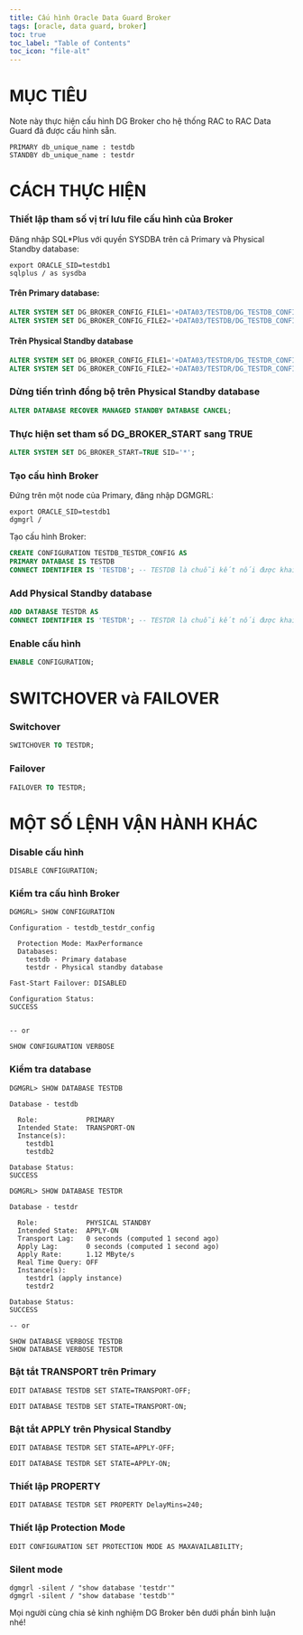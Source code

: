 ```yaml
---
title: Cấu hình Oracle Data Guard Broker
tags: [oracle, data guard, broker]
toc: true
toc_label: "Table of Contents"
toc_icon: "file-alt"
---
```


# MỤC TIÊU 
Note này thực hiện cấu hình DG Broker cho hệ thống RAC to RAC Data Guard đã được cấu hình sẵn.
```
PRIMARY db_unique_name : testdb
STANDBY db_unique_name : testdr
```
# CÁCH THỰC HIỆN
### Thiết lập tham số vị trí lưu file cấu hình của Broker
Đăng nhập SQL\*Plus với quyền SYSDBA trên cả Primary và Physical Standby database:
```
export ORACLE_SID=testdb1
sqlplus / as sysdba
```
#### Trên Primary database:
```sql
ALTER SYSTEM SET DG_BROKER_CONFIG_FILE1='+DATA03/TESTDB/DG_TESTDB_CONFIG1.DAT' SID='*';
ALTER SYSTEM SET DG_BROKER_CONFIG_FILE2='+DATA03/TESTDB/DG_TESTDB_CONFIG2.DAT' SID='*';
```
#### Trên Physical Standby database
```sql
ALTER SYSTEM SET DG_BROKER_CONFIG_FILE1='+DATA03/TESTDR/DG_TESTDR_CONFIG1.DAT' SID='*';
ALTER SYSTEM SET DG_BROKER_CONFIG_FILE2='+DATA03/TESTDR/DG_TESTDR_CONFIG2.DAT' SID='*';
```
### Dừng tiến trình đồng bộ trên Physical Standby database
```sql
ALTER DATABASE RECOVER MANAGED STANDBY DATABASE CANCEL;
```
### Thực hiện set tham số DG_BROKER_START sang TRUE
```sql
ALTER SYSTEM SET DG_BROKER_START=TRUE SID='*';
```
### Tạo cấu hình Broker
Đứng trên một node của Primary, đăng nhập DGMGRL:
```
export ORACLE_SID=testdb1
dgmgrl /
```
Tạo cấu hình Broker:
```sql
CREATE CONFIGURATION TESTDB_TESTDR_CONFIG AS
PRIMARY DATABASE IS TESTDB
CONNECT IDENTIFIER IS 'TESTDB'; -- TESTDB là chuỗi kết nối được khai báo trong file $ORACLE_HOME/network/admin/tnsnames.ora
```
### Add Physical Standby database
```sql
ADD DATABASE TESTDR AS
CONNECT IDENTIFIER IS 'TESTDR'; -- TESTDR là chuỗi kết nối được khai báo trong file $ORACLE_HOME/network/admin/tnsnames.ora
```
### Enable cấu hình
```sql
ENABLE CONFIGURATION;
```
# SWITCHOVER và FAILOVER
### Switchover
```sql
SWITCHOVER TO TESTDR;
```
### Failover
```sql
FAILOVER TO TESTDR;
```
# MỘT SỐ LỆNH VẬN HÀNH KHÁC
### Disable cấu hình
```
DISABLE CONFIGURATION;
```
### Kiểm tra cấu hình Broker
```
DGMGRL> SHOW CONFIGURATION

Configuration - testdb_testdr_config

  Protection Mode: MaxPerformance
  Databases:
    testdb - Primary database
    testdr - Physical standby database

Fast-Start Failover: DISABLED

Configuration Status:
SUCCESS


-- or

SHOW CONFIGURATION VERBOSE
```
### Kiểm tra database
```
DGMGRL> SHOW DATABASE TESTDB

Database - testdb

  Role:            PRIMARY
  Intended State:  TRANSPORT-ON
  Instance(s):
    testdb1
    testdb2

Database Status:
SUCCESS

DGMGRL> SHOW DATABASE TESTDR

Database - testdr

  Role:            PHYSICAL STANDBY
  Intended State:  APPLY-ON
  Transport Lag:   0 seconds (computed 1 second ago)
  Apply Lag:       0 seconds (computed 1 second ago)
  Apply Rate:      1.12 MByte/s
  Real Time Query: OFF
  Instance(s):
    testdr1 (apply instance)
    testdr2

Database Status:
SUCCESS

-- or

SHOW DATABASE VERBOSE TESTDB
SHOW DATABASE VERBOSE TESTDR
```
### Bật tắt TRANSPORT trên Primary
```
EDIT DATABASE TESTDB SET STATE=TRANSPORT-OFF;

EDIT DATABASE TESTDB SET STATE=TRANSPORT-ON;
```
### Bật tắt APPLY trên Physical Standby
```
EDIT DATABASE TESTDR SET STATE=APPLY-OFF;

EDIT DATABASE TESTDR SET STATE=APPLY-ON;
```
### Thiết lập PROPERTY
```
EDIT DATABASE TESTDR SET PROPERTY DelayMins=240;
```
### Thiết lập Protection Mode
```
EDIT CONFIGURATION SET PROTECTION MODE AS MAXAVAILABILITY;
```
### Silent mode
```
dgmgrl -silent / "show database 'testdr'"
dgmgrl -silent / "show database 'testdb'"
```

Mọi người cùng chia sẻ kinh nghiệm DG Broker bên dưới phần bình luận nhé!
